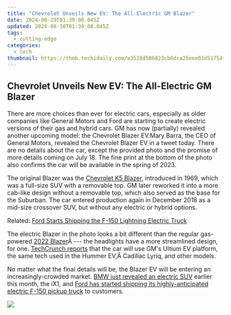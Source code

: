 ```yaml
---
title: "Chevrolet Unveils New EV: The All-Electric GM Blazer"
date: 2024-08-29T01:39:08.045Z
updated: 2024-08-30T01:39:08.045Z
tags:
  - cutting-edge
categories:
  - tech
thumbnail: https://thmb.techidaily.com/e3528d506823cb6dca25eee03d51754fbb17fe96f4d59ce559e11e5be6c55331.jpg
---
```


## Chevrolet Unveils New EV: The All-Electric GM Blazer

There are more choices than ever for electric cars, especially as older companies like General Motors and Ford are starting to create electric versions of their gas and hybrid cars. GM has now (partially) revealed another upcoming model: the Chevrolet Blazer EV.Mary Barra, the CEO of General Motors, revealed the Chevrolet Blazer EV in a tweet today. There are no details about the car, except the provided photo and the promise of more details coming on July 18\. The fine print at the bottom of the photo also confirms the car will be available in the spring of 2023.

 The original Blazer was the [Chevrolet K5 Blazer](https://en.wikipedia.org/wiki/Chevrolet%5FK5%5FBlazer), introduced in 1969, which was a full-size SUV with a removable top. GM later reworked it into a more cab-like design without a removable top, which also served as the base for the Suburban. The car entered production again in December 2018 as a mid-size crossover SUV, but without any electric or hybrid options.

Related: [Ford Starts Shipping the F-150 Lightning Electric Truck](https://activate-lock.techidaily.com/how-to-factory-reset-ipad-or-apple-iphone-11-without-icloud-password-or-apple-id-by-drfone-ios/) 

 The electric Blazer in the photo looks a bit different than the regular gas-powered [2022 Blazer](https://www.chevrolet.com/suvs/blazer)Â --- the headlights have a more streamlined design, for one. [TechCrunch reports](https://techcrunch.com/2022/06/13/this-is-the-first-look-at-the-chevrolet-blazer-ev/) that the car will use GM's Ultium EV platform, the same tech used in the Hummer EV,Â Cadillac Lyriq, and other models.

 No matter what the final details will be, the Blazer EV will be entering an increasingly-crowded market. [BMW just revealed an electric SUV](https://blog-min.techidaily.com/how-to-remove-samsung-galaxy-a24-pin-by-drfone-android-unlock-android-unlock/) earlier this month, the iX1, and [Ford has started shipping its highly-anticipated electric F-150 pickup truck](https://activate-lock.techidaily.com/how-to-factory-reset-ipad-or-apple-iphone-11-without-icloud-password-or-apple-id-by-drfone-ios/) to customers.

<ins class="adsbygoogle"
     style="display:block"
     data-ad-format="autorelaxed"
     data-ad-client="ca-pub-7571918770474297"
     data-ad-slot="1223367746"></ins>



<ins class="adsbygoogle"
     style="display:block"
     data-ad-client="ca-pub-7571918770474297"
     data-ad-slot="8358498916"
     data-ad-format="auto"
     data-full-width-responsive="true"></ins>



<!-- affiliate ads begin -->
<a href="https://shop.manycam.com/order/checkout.php?PRODS=17728032&QTY=1&AFFILIATE=108875&CART=1"><img src="https://secure.avangate.com/images/merchant/8230bea7d54bcdf99cdfe85cb07313d5/mcaffbanner920x120.png" border="0"></a>
<!-- affiliate ads end -->